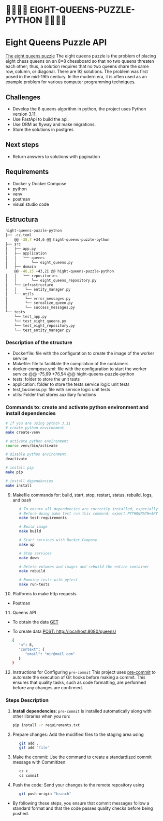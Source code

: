 # 👑👑👑👑 EIGHT-QUEENS-PUZZLE-PYTHON 👑👑👑👑

# Eight Queens Puzzle API
[The eight queens puzzle](https://en.wikipedia.org/wiki/Eight_queens_puzzle) The eight queens puzzle is the problem of placing eight chess queens on an 8×8 chessboard so that no two queens threaten each other; thus, a solution requires that no two queens share the same row, column, or diagonal. There are 92 solutions. The problem was first posed in the mid-19th century. In the modern era, it is often used as an example problem for various computer programming techniques. 

## Challenges
- Develop the 8 queens algorithm in python, the project uses Python version 3.11.
- Use FastApi to build the api.
- Use ORM as flyway and make migrations.
- Store the solutions in postgres

## Next steps
- Return answers to solutions with pagination

## Requirements
- Docker y Docker Compose
- python
- venv
- postman 
- visual studio code

## Estructura
```bash
hight-queens-puzzle-python
├── .cz.toml
	@@ -38,7 +34,6 @@ hight-queens-puzzle-python
├── src
│   ├── app.py
│   ├── application
│   │   └── queens
│   │       └── eight_queens.py
│   ├── domain
	@@ -48,15 +43,21 @@ hight-queens-puzzle-python
│   │   └── repositories
│   │       └── eight_queens_repository.py
│   └── infrastructure
│   │    └── entity_manager.py
│   └── utils
│        └── error_messages.py
│        └── serealize_queen.py
│        └── success_messages.py
└── tests
    └── test_app.py
    └── test_eight_queens.py
    └── test_eight_repository.py
    └── test_entity_manager.py


```

### Description of the structure
- Dockerfile: file with the configuration to create the image of the worker service
- Makefile: file to facilitate the compilation of the containers
- docker-compose.yml: file with the configuration to start the worker service
	@@ -75,69 +76,54 @@ hight-queens-puzzle-python
- tests: folder to store the unit tests
- application: folder to store the tests service logic unit tests
- test_business.py: file with service logic unit tests
- utils: Folder that stores auxiliary functions



### Commands to: create and activate python environment and install dependencies
   ```bash
   # If you are using python 3.11
   # create python environment
   make create-venv

   # activate python environment
   source venv/bin/activate

   # disable python environment
   deactivate

   # install pip
   make pip

   # install dependencies
   make install
   ```

9. Makefile commands for: build, start, stop, restart, status, rebuild, logs, and bash

   ```bash
      # To ensure all dependencies are correctly installed, especially uvicorn and fastapi.
      # Before doing make test run this command: export PYTHONPATH=$PYTHONPATH:$(pwd)/src
      make test-requirements

      # Build image
      make build

      # Start services with Docker Compose
      make up

      # Stop services
      make down

      # Delete volumes and images and rebuild the entire container
      make rebuild

      # Running tests with pytest
      make run-tests
   ```
10. Platforms to make http requests
   - Postman

11. Queens API
- To obtain the data [GET](http://localhost:8080/queens/)

- To create data [POST: http://localhost:8080/queens/](http://localhost:8080/queens/)
```bash
   {
      "n": 8,
      "context": {
         "email": "mir@mail.com"
      }
   }
 ```

 12. Instructions for Configuring `pre-commit`
This project uses [pre-commit](https://pre-commit.com/) to automate the execution of Git hooks before making a commit. This ensures that quality tasks, such as code formatting, are performed before any changes are confirmed.
### Steps Description
1. **Install dependencies**: `pre-commit` is installed automatically along with other libraries when you run:
   ```bash
   pip install -r requirements.txt
2. Prepare changes: Add the modified files to the staging area using
   ```bash
      git add . 
      git add 'file'
3. Make the commit: Use the command to create a standardized commit message with Commitizen
   ```bash
      cz c 
      cz commit
4. Push the code: Send your changes to the remote repository using
   ```bash
      git push origin "branch"
- By following these steps, you ensure that commit messages follow a standard format and that the code passes quality checks before being pushed.
